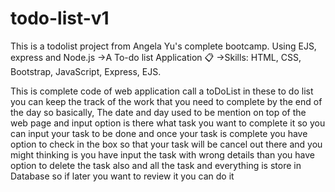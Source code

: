# todo-list-v1
This is a todolist project from Angela Yu's complete bootcamp. Using EJS, express and Node.js
->A To-do list Application 📋
->Skills: HTML, CSS, Bootstrap, JavaScript, Express, EJS.


This is complete code of web application call a toDoList in these to do list you can keep the track of the work that you need to complete by the end of the day so basically, The date and day used to be mention on top of the web page and input option is there what task you want to complete it so you can input your task to be done and once your task is complete you have option to check in the box so that your task will be cancel out there and you might thinking is you have input the task with wrong details than you have option to delete the task also and all the task and everything is store in Database so if later you want to review it you can do it  
